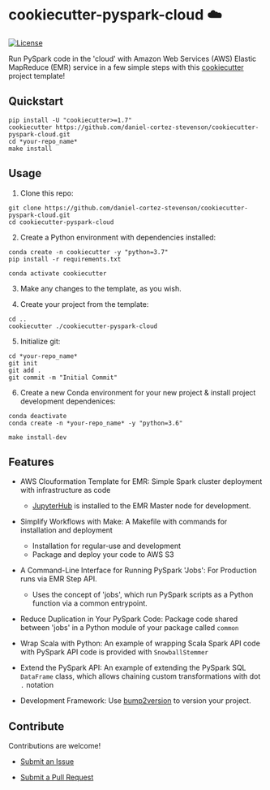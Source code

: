 # cookiecutter-pyspark-cloud :cloud:

[![License](https://img.shields.io/badge/License-Apache%202.0-blue.svg)](https://opensource.org/licenses/Apache-2.0)

Run PySpark code in the 'cloud' with Amazon Web Services (AWS) Elastic MapReduce (EMR) service in a few simple steps with
 this [cookiecutter](https://cookiecutter.readthedocs.io/en/1.7.2/usage.html) project template!

## Quickstart

```
pip install -U "cookiecutter>=1.7"
cookiecutter https://github.com/daniel-cortez-stevenson/cookiecutter-pyspark-cloud.git
cd *your-repo_name*
make install
```

## Usage

1. Clone this repo:

```
git clone https://github.com/daniel-cortez-stevenson/cookiecutter-pyspark-cloud.git
cd cookiecutter-pyspark-cloud
```

2. Create a Python environment with dependencies installed:

```
conda create -n cookiecutter -y "python=3.7"
pip install -r requirements.txt

conda activate cookiecutter
```

3. Make any changes to the template, as you wish.

4. Create your project from the template:

```
cd ..
cookiecutter ./cookiecutter-pyspark-cloud
```

5. Initialize git:

```
cd *your-repo_name*
git init
git add .
git commit -m "Initial Commit"
```

6. Create a new Conda environment for your new project & install project development dependenices:

```
conda deactivate
conda create -n *your-repo_name* -y "python=3.6"

make install-dev
```

## Features

- AWS Clouformation Template for EMR: Simple Spark cluster deployment with infrastructure as code

    - [JupyterHub](https://jupyterhub.readthedocs.io/en/stable/) is installed to the EMR Master node for development.

- Simplify Workflows with Make: A Makefile with commands for installation and deployment

    - Installation for regular-use and development
    - Package and deploy your code to AWS S3

- A Command-Line Interface for Running PySpark 'Jobs': For Production runs via EMR Step API.

    - Uses the concept of 'jobs', which run PySpark scripts as a Python function via a common entrypoint.

- Reduce Duplication in Your PySpark Code: Package code shared between 'jobs' in a Python module of your package
 called `common`

- Wrap Scala with Python: An example of wrapping Scala Spark API code with PySpark API code is provided with
 `SnowballStemmer`
 
- Extend the PySpark API: An example of extending the PySpark SQL `DataFrame` class, which allows chaining custom
 transformations with dot `.` notation
 
- Development Framework: Use [bump2version](https://github.com/c4urself/bump2version) to version your project.
 
## Contribute

Contributions are welcome! 

- [Submit an Issue](https://github.com/daniel-cortez-stevenson/cookiecutter-pyspark-cloud/issues/new)

- [Submit a Pull Request](https://github.com/daniel-cortez-stevenson/cookiecutter-pyspark-cloud/compare)